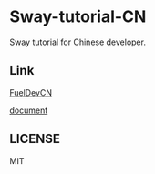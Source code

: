 # Sway-tutorial-CN

Sway tutorial for Chinese developer.

## Link
[FuelDevCN](https://github.com/FuelDevCN)
 
[document](https://docs.fueldev.xyz/docs/sway/basics/variables/)

## LICENSE
MIT
